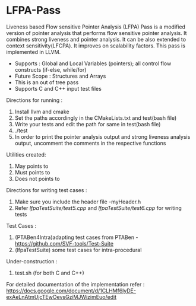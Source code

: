 # LFPA-Pass
Liveness based Flow sensitive Pointer Analysis (LFPA) Pass is a modified version of pointer analysis that performs flow sensitive pointer analysis. It combines strong liveness and pointer analysis. It can be also extended to context sensitivity(LFCPA). It improves on scalability factors. This pass is implemented in LLVM.

* Supports : Global and Local Variables (pointers); all control flow constructs (if-else, while/for)
* Future Scope : Structures and Arrays
* This is an out of tree pass
* Supports C and C++ input test files

Directions for running :
1. Install llvm and cmake
2. Set the paths accordingly in the CMakeLists.txt and test(bash file)
3. Write your tests and edit the path for same in test(bash file)
4. ./test
5. In order to print the pointer analysis output and strong liveness analysis output, uncomment the comments in the respective functions

Utilities created:
1. May points to
2. Must points to
3. Does not points to

Directions for writing test cases :
1. Make sure you include the header file -myHeader.h
2. Refer *lfpaTestSuite/test5.cpp* and *lfpaTestSuite/test6.cpp* for writing tests

Test Cases :
1. (PTABen4Intra)adapting test cases from PTABen - https://github.com/SVF-tools/Test-Suite
2. (lfpaTestSuite) some test cases for intra-procedural 

Under-construction :
1. test.sh (for both C and C++)

For detailed documentation of the implementation refer : https://docs.google.com/document/d/1CLHMf6lyDE-exAeLnAtmUjcTEwOevsGziMJWizimEuo/edit


